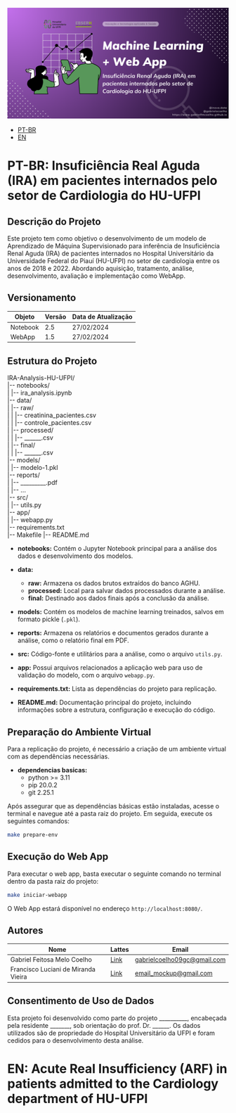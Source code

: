 ![Banner Insuficiência Renal Aguda HU UFPI](images/Inferencia%20%2B%20Web%20App.png)  

- [PT-BR](#pt-br-insuficiência-real-aguda-ira-em-pacientes-internados-pelo-setor-de-cardiologia-do-hu-ufpi)
- [EN](#en-acute-real-insufficiency-arf-in-patients-admitted-to-the-cardiology-department-of-hu-ufpi)

# PT-BR: Insuficiência Real Aguda (IRA) em pacientes internados pelo setor de Cardiologia do HU-UFPI

## Descrição do Projeto

Este projeto tem como objetivo o desenvolvimento de um modelo de Aprendizado de Máquina Supervisionado para inferência de Insuficiência Renal Aguda (IRA) de pacientes internados no Hospital Universitário da Universidade Federal do Piauí (HU-UFPI) no setor de cardiologia entre os anos de 2018 e 2022. Abordando aquisição, tratamento, análise, desenvolvimento, avaliação e implementação como WebApp.

## Versionamento
| Objeto | Versão | Data de Atualização |
|--------|--------|---------------------|
| Notebook | 2.5 | 27/02/2024 |
| WebApp | 1.5 | 27/02/2024 |

## Estrutura do Projeto

IRA-Analysis-HU-UFPI/  
|-- notebooks/  
|   |-- ira_analysis.ipynb  
|-- data/  
|   |-- raw/  
|   |   |-- creatinina_pacientes.csv  
|   |   |-- controle_pacientes.csv  
|   |-- processed/  
|   |   |-- ______.csv  
|   |-- final/  
|   |   |-- ______.csv  
|-- models/  
|   |-- modelo-1.pkl  
|-- reports/  
|   |-- _________.pdf  
|   |-- ...  
|-- src/  
|   |-- utils.py  
|-- app/  
|   |-- webapp.py  
|-- requirements.txt  
|-- Makefile
|-- README.md  

- **notebooks:** Contém o Jupyter Notebook principal para a análise dos dados e desenvolvimento dos modelos.
  
- **data:**
  - **raw:** Armazena os dados brutos extraídos do banco AGHU.
  - **processed:** Local para salvar dados processados durante a análise.
  - **final:** Destinado aos dados finais após a conclusão da análise.

- **models:** Contém os modelos de machine learning treinados, salvos em formato pickle (`.pkl`).

- **reports:** Armazena os relatórios e documentos gerados durante a análise, como o relatório final em PDF.

- **src:** Código-fonte e utilitários para a análise, como o arquivo `utils.py`.

- **app:** Possui arquivos relacionados a aplicação web para uso de validação do modelo, com o arquivo `webapp.py`.

- **requirements.txt:** Lista as dependências do projeto para replicação.

- **README.md:** Documentação principal do projeto, incluindo informações sobre a estrutura, configuração e execução do código.

## Preparação do Ambiente Virtual

Para a replicação do projeto, é necessário a criação de um ambiente virtual com as dependências necessárias.

- **dependencias basicas:**  
  - python >= 3.11
  - pip 20.0.2
  - git 2.25.1

Após assegurar que as dependências básicas estão instaladas, acesse o terminal e navegue até a pasta raiz do projeto. Em seguida, execute os seguintes comandos:

```bash
make prepare-env
```

## Execução do Web App

Para executar o web app, basta executar o seguinte comando no terminal dentro da pasta raiz do projeto:

```bash
make iniciar-webapp
```

O Web App estará disponível no endereço `http://localhost:8080/`.

## Autores

| Nome              | Lattes                   | Email                      |
|-------------------|--------------------------|----------------------------|
| Gabriel Feitosa Melo Coelho | [Link](http://lattes.cnpq.br/4697851599945993) | gabrielcoelho09gc@gmail.com |
| Francisco Luciani de Miranda Vieira | [Link](http://lattes.cnpq.br/4627829411266800) | email_mockup@gmail.com |


## Consentimento de Uso de Dados

Esta projeto foi desenvolvido como parte do projeto __________, encabeçada pela residente _______, sob orientação do prof. Dr. ______. Os dados utilizados são de propriedade do Hospital Universitário da UFPI e foram cedidos para o desenvolvimento desta análise.

# EN: Acute Real Insufficiency (ARF) in patients admitted to the Cardiology department of HU-UFPI
